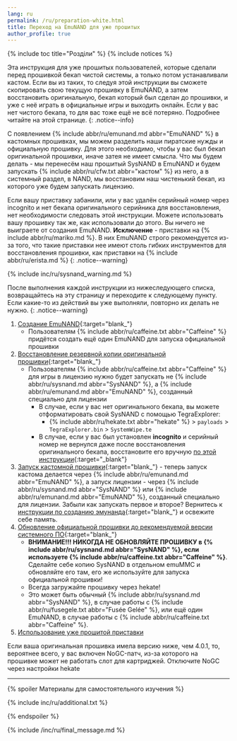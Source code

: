 ```yaml
---
lang: ru
permalink: /ru/preparation-white.html
title: Переход на EmuNAND для уже прошитых
author_profile: true
---
```


{% include toc title="Розділи" %}
{% include notices %}

Эта инструкция для уже прошитых пользователей, которые сделали перед прошивкой бекап чистой системы, а только потом устанавливали кастом. Если вы из таких, то следуя этой инструкции вы сможете скопировать свою текущую прошивку в EmuNAND, а затем восстановить оригинальную, бекап который был сделан до прошивки, и уже с неё играть в официальные игры и выходить онлайн. Если у вас нет чистого бекапа, то для вас тоже ещё не всё потеряно. Подробнее читайте на этой странице.
{: .notice--info}

С появлением {% include abbr/ru/emunand.md abbr="EmuNAND" %} в кастомных прошивках, мы можем разделить наши пиратские нужды и официальную прошивку. Для этого необходимо, чтобы у вас был бекап оригинальной прошивки, иначе затея не имеет смысла. Что мы будем делать - мы перенесём наш прошитый SysNAND в EmuNAND и будем запускать {% include abbr/ru/cfw.txt abbr="кастом" %} из него, а в системный раздел, в NAND, мы восстановим наш чистенький бекап, из которого уже будем запускать лицензию. 

Если вашу приставку забанили, или у вас удалён серийный номер через incognito и нет бекапа оригинального серийника для восстановления, нет необходимости следовать этой инструкции. Можете использовать вашу прошивку так же, как использовали до этого. Вы ничего не выиграете от создания EmuNAND. **Исключение** - приставки на {% include abbr/ru/mariko.md %}. В них EmuNAND строго рекомендуется из-за того, что такие приставки нее имеют столь гибких инструментов для восстановления прошивки, как приставки на {% include abbr/ru/erista.md %}
{: .notice--warning}

{% include inc/ru/sysnand_warning.md %}

После выполнения каждой инструкции из нижеследующего списка, возвращайтесь на эту страницу и переходите к следующему пункту. Если какие-то из действий вы уже выполняли, повторно их делать не нужно. 
{: .notice--warning}

1. [Создание EmuNAND](emunand){:target="blank_"}
	* Пользователям {% include abbr/ru/caffeine.txt abbr="Caffeine" %} придётся создать ещё один EmuNAND для запуска официальной прошивки
1. [Восстановление резервной копии оригинальной прошивки](backup-nand#восстановление-резервной-копии){:target="blank_"}
	* Пользователям {% include abbr/ru/caffeine.txt abbr="Caffeine" %} для игры в лицензию нужно будет запускать не {% include abbr/ru/sysnand.md abbr="SysNAND" %}, а {% include abbr/ru/emunand.md abbr="EmuNAND" %}, созданный специально для лицензии
		* В случае, если у вас нет оригинального бекапа, вы можете отформатировать свой SysNAND с помощью TegraExplorer: 
			* {% include abbr/ru/hekate.txt abbr="hekate" %} > `payloads` > `TegraExplorer.bin` > `SystemWipe.te`
		* В случае, если у вас был установлен **incognito** и серийный номер не вернулся даже после восстановления оригинального бекапа, восстановите его вручную [по этой инструкции](block-update#%D0%B2%D0%BE%D1%81%D1%81%D1%82%D0%B0%D0%BD%D0%BE%D0%B2%D0%BB%D0%B5%D0%BD%D0%B8%D0%B5-%D0%B4%D0%BE%D1%81%D1%82%D1%83%D0%BF%D0%B0-%D0%BA-%D1%81%D0%B5%D1%80%D0%B2%D0%B5%D1%80%D0%B0%D0%BC-nintendo){:target="_blank"}
1. [Запуск кастомной прошивки](cfw){:target="blank_"} - теперь запуск кастома делается через {% include abbr/ru/emunand.md abbr="EmuNAND" %}, а запуск лицензии - через {% include abbr/ru/sysnand.md abbr="SysNAND" %} или {% include abbr/ru/emunand.md abbr="EmuNAND" %}, созданный специально для лицензии. Забыли как запускать первое и второе? Вернитесь к [инструкции по созданию эмунанда](emunand){:target="blank_"} и освежите себе память. 
1. [Обновление официальной прошивки до рекомендуемой версии системного ПО](update-fw){:target="blank_"}
	* **ВНИМАНИЕ!!! НИКОГДА НЕ ОБНОВЛЯЙТЕ ПРОШИВКУ в {% include abbr/ru/sysnand.md abbr="SysNAND" %}, если используете {% include abbr/ru/caffeine.txt abbr="Caffeine" %}**. Сделайте себе копию SysNAND в отдельном emuMMC и обновляйте его там, его же используйте для запуска официальной прошивки!
	* Всегда загружайте прошивку через hekate!
	* Это может быть обычный {% include abbr/ru/sysnand.md abbr="SysNAND" %}, в случае работы с {% include abbr/ru/fusegele.txt abbr="Fusée Gelée" %}, или ещё один EmuNAND, в случае работы с {% include abbr/ru/caffeine.txt abbr="Caffeine" %}.
1. [Использование уже прошитой приставки](usage)
	
Если ваша оригинальная прошивка имела версию ниже, чем 4.0.1, то, вероятнее всего, у вас включен NoGC-патч, из-за которого на прошивке может не работать слот для картриджей. Отключите NoGC через настройки hekate 

___

{% spoiler Материалы для самостоятельного изучения %}

{% include inc/ru/additional.txt %}

{% endspoiler %}

{% include /inc/ru/final_message.md %}
